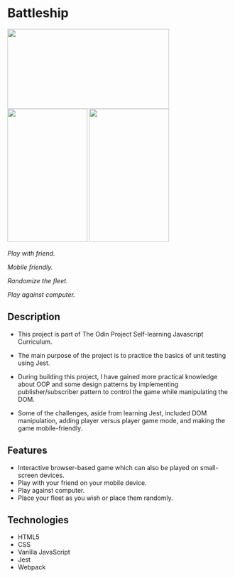 # Battleship

<div><img src="https://media.giphy.com/media/xqjok1OgPZHMiT6UM9/giphy.gif" width="364px" height="180px"/></div>
<span><img src="https://media.giphy.com/media/bahYnUeqN5BL7VmrPH/giphy.gif" width="180px" height="300px"/></span>
<span><img src="https://media.giphy.com/media/BOCfOlhTVN5BujKwzt/giphy.gif" width="180px" height="300px"/></span>
<span><p><em>Play with friend.</em></p></span><span><p><em>Mobile friendly.</em></p></span><span><p><em>Randomize the fleet.</em></p></span><span><p><em>Play against computer.</em></p></span>

## Description
- This project is part of The Odin Project Self-learning Javascript Curriculum. 
- The main purpose of the project is to practice the basics of unit testing using Jest.
- During building this project, I have gained more practical knowledge about OOP and some design patterns by implementing publisher/subscriber pattern to control the game while manipulating the DOM.

- Some of the challenges, aside from learning Jest, included DOM manipulation, adding player versus player game mode, and making the game mobile-friendly.

## Features
- Interactive browser-based game which can also be played on small-screen devices.
- Play with your friend on your mobile device.
- Play against computer.
- Place your fleet as you wish or place them randomly.

## Technologies
- HTML5
- CSS
- Vanilla JavaScript
- Jest
- Webpack
